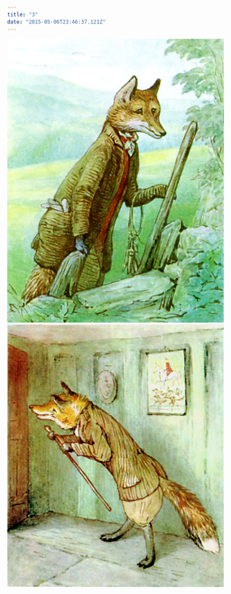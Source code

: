 ```yaml
---
title: "3"
date: "2015-05-06T23:46:37.121Z"
---
```


![Geir Gliser'n Grevling & Herr Havre Rev](./image001.jpg)
![Geir Gliser'n Grevling & Herr Havre Rev](./image002.jpg)
